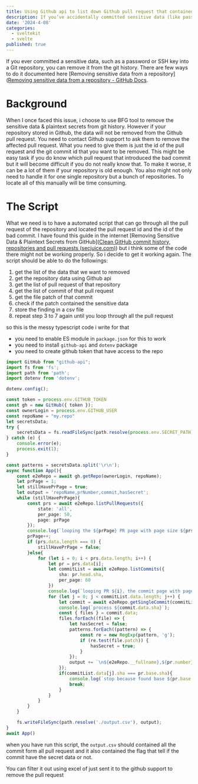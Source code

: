 ```yaml
---
title: Using Github api to list down Github pull request that contained sensitive data
description: If you’ve accidentally committed sensitive data (like passwords or SSH keys) to a Git repository, you can remove it from the git history1. However, if your repository is hosted on GitHub, the data won’t be removed from the associated pull requests2. To streamline this process, an automated TypeScript script is proposed. It identifies sensitive data in pull requests, retrieves repository data using the GitHub API, and generates an output.csv file with relevant information. This script simplifies maintaining clean repositories. 🚀
date: '2024-4-08'
categories:
  - sveltekit
  - svelte
published: true
---
```


If you ever committed a  sensitive data, such as a password or SSH key into a Git repository, you can remove it from the git history. There are few ways to do it documented here [Removing sensitive data from a repository]([Removing sensitive data from a repository - GitHub Docs](https://docs.github.com/en/authentication/keeping-your-account-and-data-secure/removing-sensitive-data-from-a-repository).

# Background
When I once faced this issue, i choose to use BFG tool to remove the sensitive data & plaintext secrets from git history. However if your repository stored in Github, the data will not be removed from the Github pull request. You need to contact Github support to ask them to remove the affected pull request.
What you need to give them is just the id of the pull request and the git commit id that you want to be removed. This might be easy task if you do know which pull request that introduced the bad commit but it will become difficult if you do not really know that. To make it worse, it can be a lot of them if your repository is old enough. You also might not only need to handle it for one single repository but a bunch of repositories. To locate all of this manually will be time consuming.
# The Script
What we need is to have a automated script that can go through all the pull request of the repository and located the pull request id and the id of the bad commit.
I have found this guide in the internet [Removing Sensitive Data & Plaintext Secrets from GitHub]([Clean GitHub commit history, repositories and pull requests (secjuice.com)](https://www.secjuice.com/github-complete-cleaning-sensitive-secrets/)) but i think some of the code there might not be working properly.  So i decide to get it working again.
The script should be able to do the followings:
1. get the list of the data that we want to removed
2. get the repository data using Github api
3. get the list of pull request of that repository
4. get the list of commit of that pull request
5. get the file patch of that commit
6. check if the patch contained the sensitive data
7. store the finding in a csv file
8. repeat step 3 to 7 again until you loop through all the pull request

so this is the messy typescript code i write for that
- you need to enable ES module in `package.json` for this to work
- you need to install `github-api` and `dotenv` package
- you need to create github token that have access to the repo

```typescript
import GitHub from "github-api";
import fs from 'fs';
import path from 'path';
import dotenv from 'dotenv';

dotenv.config();

const token = process.env.GITHUB_TOKEN
const gh = new GitHub({ token });
const ownerLogin = process.env.GITHUB_USER
const repoName = "my.repo"
let secretsData;
try {
    secretsData = fs.readFileSync(path.resolve(process.env.SECRET_PATH)).toString();
} catch (e) {
    console.error(e);
    process.exit(1);
}

const patterns = secretsData.split('\r\n');
async function App(){
    const e2eRepo = await gh.getRepo(ownerLogin, repoName);
    let prPage = 1;
    let stillHavePrPage = true;
    let output = 'repoName,prNumber,commit,hasSecret';
    while (stillHavePrPage){
        const prs = await e2eRepo.listPullRequests({
            state: 'all',
            per_page: 50,
            page: prPage
        });
        console.log(`looping the ${prPage} PR page with page size ${prs.data.length}`);
        prPage++;
        if (prs.data.length === 0) {
            stillHavePrPage = false;
        }else{
            for (let i = 0; i < prs.data.length; i++) {
                let pr = prs.data[i];
                let commitList = await e2eRepo.listCommits({
                    sha: pr.head.sha,
                    per_page: 60
                })
                console.log(`looping PR ${i}, the commit page with page size ${commitList.data.length}`);
                for (let j = 0; j < commitList.data.length; j++) {
                    let commit = await e2eRepo.getSingleCommit(commitList.data[j].sha)
                    console.log(`process ${commit.data.sha}`);
                    const { files } = commit.data;
                    files.forEach((file) => {
                        let hasSecret = false;
                        patterns.forEach((pattern) => {
                            const re = new RegExp(pattern, 'g');
                            if (re.test(file.patch)) {
                                hasSecret = true;
                            }
                        });
                        output += `\n${e2eRepo.__fullname},${pr.number},${commit.data.sha},${hasSecret}`;
                    });
                    if(commitList.data[j].sha === pr.base.sha){
                        console.log(`stop because found base ${pr.base.sha}`);
                        break;
                    }
                }
            }
        }
    }

    fs.writeFileSync(path.resolve('./output.csv'), output);
}
await App()
```

when you have run this script, the `output.csv` should contained all the commit form all pull request and it also contained the flag that tell if the commit have the secret data or not.

You can filter it out using excel of just sent it to the github support to remove the pull request